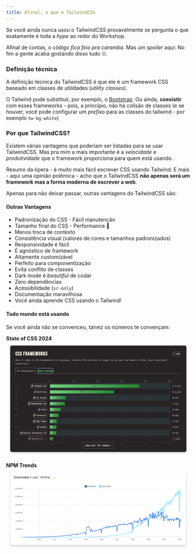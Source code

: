 ```yaml
---
title: Afinal, o que é TailwindCSS
---
```


Se você ainda nunca usou o TailwindCSS provavelmente se pergunta o que exatamente é toda a *hype* ao redor do Workshop.

Afinal de contas, o código *fica feio pra caramba*. Mas um *spoiler* aqui: No fim a gente acaba gostando disso tudo 🙄.

### Definição técnica

 A definição técnica do TailwindCSS é que ele é um framework CSS baseado em classes de utilidades (*utility classes*).

O Tailwind pode substituir, por exemplo, o [Bootstrap](https://getbootstrap.com/). Ou ainda, **coexistir** com esses frameworks - pois, a princípio, não há colisão de classes (e se houver, você pode configurar um *prefixo* para as classes do tailwind - por exemplo `tw-bg-white`)

### Por que TailwindCSS?

Existem várias vantagens que poderiam ser listadas para se usar TailwindCSS. Mas pra mim a mais importante é a *velocidade* e *produtividade* que o framework proporciona para quem está usando.

Resumo da ópera - é muito mais fácil escrever CSS usando Tailwind. E mais - aqui uma opinião polêmica - acho que o TailwindCSS **não apenas será um framework mas a forma moderna de escrever a web**.

Apenas para não deixar passar, outras vantagens do TailwindCSS são:

#### Outras Vantagens

- Padronização do CSS - Fácil manutenção
- Tamanho final do CSS - Performance 🚀
- Menos troca de contexto
- Consistência visual (valores de cores e tamanhos padronizados)
- Responsividade é fácil
- É agnóstico de framework
- Altamente customizável
- Perfeito para componentização
- Evita conflito de classes
- Dark mode é *beautiful* de codar
- Zero dependências
- Acessibilidade (`sr-only`)
- Documentação maravilhosa
- Você ainda aprende CSS usando o Tailwind!

#### Todo mundo está usando

Se você ainda não se convenceu, talvez os números te convençam:

**State of CSS 2024**
![State of CSS 2024](image-2.png)

**NPM Trends**
![NPM Trends](image-3.png)
